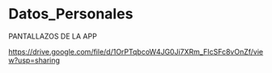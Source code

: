 # Datos_Personales

PANTALLAZOS DE  LA APP

https://drive.google.com/file/d/1OrPTqbcoW4JG0Ji7XRm_FIcSFc8vOnZf/view?usp=sharing

